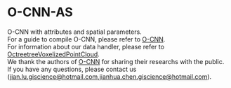 # O-CNN-AS
O-CNN with attributes and spatial parameters.  
For a guide to compile O-CNN, please refer to [O-CNN](https://github.com/microsoft/O-CNN/blob/master/README.md).    
For information about our data handler, please refer to [OctreetreeVoxelizedPointCloud](https://github.com/Jian-Lu-gis/OctreetreeVoxelizedPointCloud).    
We thank the authors of [O-CNN](https://github.com/microsoft/O-CNN) for sharing their researchs with the public.
If you have any questions, please contact us (jian.lu.giscience@hotmail.com,jianhua.chen.giscience@hotmail.com).
